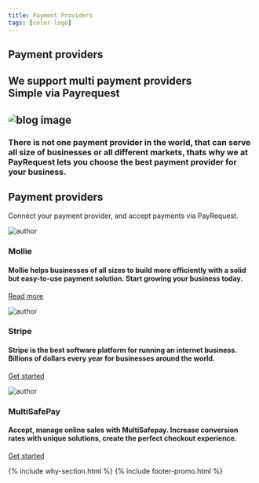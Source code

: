 ```yaml
---
title: Payment Providers
tags: [color-logo]
---
```



<!-- Breadcrumb Start -->
<section class="breadcrumb-area">
         <div class="breadcrumb-shape"></div>
         <div class="container">
            <div class="row">
               <div class="col-lg-12">
                  <div class="breadcrumb-inn">
                     <div class="section-title wow fadeInUp" data-wow-duration="1s" data-wow-delay="0.3s">
                       <h2>Payment <span>providers</span></h2>
                     </div>
                  </div>
               </div>
            </div>
         </div>
      </section>
 <!-- Breadcrumb End -->
       

<section class="about-page-section section_100">
         <div class="container">
            <div class="row">
               <div class="col-lg-12">
                  <div class="section-title wow fadeInUp" data-wow-duration="1s" data-wow-delay="0.3s" style="visibility: visible; animation-duration: 1s; animation-delay: 0.3s; animation-name: fadeInUp;">
                     <h2>We support multi payment providers <br>Simple via 
<span>Payrequest</span>

</h2>
                  </div>
               </div>
            </div>
            <div class="row align-items-center">
               <div class="col-lg-5 lg-1">
                  <div class="about-page-left wow fadeInLeft" data-wow-duration="1s" data-wow-delay="0.5s" style="visibility: visible; animation-duration: 1s; animation-delay: 0.5s; animation-name: fadeInLeft;">
                     <h2 class="mr-5"><div class="">
                        <img src="https://i.imgur.com/7GGyf2q.png" alt="blog image" style="
    border-radius: 20px;
">
                     </div></h2>
                  </div>
               </div>
               <div class="col-lg-6">
                  <div class="about-page-text wow fadeInRight" data-wow-duration="1s" data-wow-delay="0.6s" style="visibility: visible; animation-duration: 1s; animation-delay: 0.6s; animation-name: fadeInRight;">
                     <h3>There is not one payment provider in the world, that can serve all size of businesses or all different markets, thats why we at PayRequest lets you choose the best payment provider for your business.
</h3>
                  </div>
               </div>
            </div>
         </div>
      </section>




<section class="blog-section section_100">
         <div class="container">
            <div class="row align-items-center">
               <div class="col-lg-5 col-md-12">
                  <div class="section-title wow fadeInLeft" data-wow-duration="1s" data-wow-delay="0.3s" style="visibility: visible; animation-duration: 1s; animation-delay: 0.3s; animation-name: fadeInLeft;">
                     <h2><span>Payment</span> providers</h2>
                  </div>
               </div>
               <div class="col-lg-7 col-md-12">
                  <div class="section-para wow fadeInRight" data-wow-duration="1s" data-wow-delay="0.4s" style="visibility: visible; animation-duration: 1s; animation-delay: 0.4s; animation-name: fadeInRight;">
                     <p>Connect your payment provider, and accept payments via PayRequest.</p>
                  </div>
               </div>
            </div>
            <div class="row">
               <div class="col-lg-4 col-md-6">
                  <div class="blog-item wow fadeInLeft" data-wow-duration="1s" data-wow-delay="0.3s" style="visibility: visible; animation-duration: 1s; animation-delay: 0.3s; animation-name: fadeInLeft;">
                     
<div class="blog-desc">
                        <div class="meta-image">
                           <div class="author-round">
                              <img src="https://pbs.twimg.com/profile_images/1181112639101001728/NBqdcmm7_400x400.png" alt="author">
                           </div>
                           <div class="tags">
  <h3>Mollie</h3>
                           </div>
                        </div>
                        <div class="blog-text">
<h4>Mollie helps businesses of all sizes to build more efficiently with a solid but easy-to-use payment solution. Start growing your business today.
</h4>

<a href="/payment-providers/mollie" class="theme-btn mt-4" style="">Read more<span class="fa fa-chevron-right"></span></a>
          
</div>
                     </div>
                  </div>
               </div>
               <div class="col-lg-4 col-md-6">
                  <div class="blog-item wow fadeInLeft" data-wow-duration="1s" data-wow-delay="0.3s" style="visibility: visible; animation-duration: 1s; animation-delay: 0.3s; animation-name: fadeInLeft;">
                     
<div class="blog-desc">
                        <div class="meta-image">
                           <div class="author-round">
                              <img src="https://pbs.twimg.com/profile_images/1280236709825835008/HmeYTwai_400x400.png" alt="author">
                           </div>
                           <div class="tags">
                              



<h3>Stripe</h3>
                           </div>
                        </div>
                        <div class="blog-text">
                           
<h4>Stripe is the best software platform for running an internet business. Billions of dollars every year for businesses around the world.


</h4>

<a href="#" class="theme-btn mt-4" style="">Get started<span class="fa fa-chevron-right"></span></a>
          
</div>
                     </div>
                  </div>
               </div>
               <div class="col-lg-4 col-md-6">
                  <div class="blog-item wow fadeInLeft" data-wow-duration="1s" data-wow-delay="0.3s" style="visibility: visible; animation-duration: 1s; animation-delay: 0.3s; animation-name: fadeInLeft;">
                     
<div class="blog-desc">
                        <div class="meta-image">
                           <div class="author-round">
                              <img src="https://pbs.twimg.com/profile_images/616887524988813313/2I8OJAPD.jpg" alt="author">
                           </div>
                           <div class="tags">
                              



<h3>MultiSafePay</h3>
                           </div>
                        </div>
                        <div class="blog-text">
                           
<h4>Accept, manage online sales with MultiSafepay. Increase conversion rates with unique solutions, create the perfect checkout experience.


</h4>

<a href="#" class="theme-btn mt-4" style="">Get started<span class="fa fa-chevron-right"></span></a>
          
  </div>
                     </div>
                  </div>
               </div>
            </div>
         </div>
      </section>

{% include why-section.html %}
{% include footer-promo.html %}